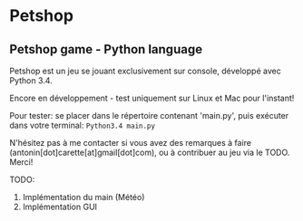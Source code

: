 Petshop
=======

Petshop game - Python language
------------------------------

Petshop est un jeu se jouant exclusivement sur console, développé avec Python 3.4.

Encore en développement - test uniquement sur Linux et Mac pour l'instant!

Pour tester: se placer dans le répertoire contenant 'main.py', puis exécuter dans votre terminal: <code>Python3.4 main.py</code>

N'hésitez pas à me contacter si vous avez des remarques à faire (antonin[dot]carette[at]gmail[dot]com), ou à contribuer au jeu via le TODO. Merci!

TODO:

1.	Implémentation du main (Météo)
2.	Implémentation GUI